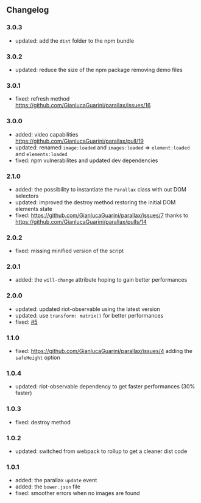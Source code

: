 ## Changelog

### 3.0.3
  * updated: add the `dist` folder to the npm bundle

### 3.0.2
  * updated: reduce the size of the npm package removing demo files

### 3.0.1
  * fixed: refresh method https://github.com/GianlucaGuarini/parallax/issues/16

### 3.0.0
  * added: video capabilities https://github.com/GianlucaGuarini/parallax/pull/19
  * updated: renamed `image:loaded` and `images:loaded` => `element:loaded` and `elements:loaded`
  * fixed: npm vulnerabilites and updated dev dependencies

### 2.1.0
  * added: the possibility to instantiate the `Parallax` class with out DOM selectors
  * updated: improved the destroy method restoring the initial DOM elements state
  * fixed: https://github.com/GianlucaGuarini/parallax/issues/7 thanks to https://github.com/GianlucaGuarini/parallax/pulls/14

### 2.0.2
  * fixed: missing minified version of the script

### 2.0.1
  * added: the `will-change` attribute hoping to gain better performances

### 2.0.0
  * updated: updated riot-observable using the latest version
  * updated: use `transform: matrix()` for better performances
  * fixed: [#5](https://github.com/GianlucaGuarini/parallax/issues/5)

### 1.1.0
  * fixed: https://github.com/GianlucaGuarini/parallax/issues/4 adding the `safeHeight` option

### 1.0.4
  * updated: riot-observable dependency to get faster performances (30% faster)

### 1.0.3
  * fixed: destroy method

### 1.0.2
  * updated: switched from webpack to rollup to get a cleaner dist code

### 1.0.1
  * added: the parallax `update` event
  * added: the `bower.json` file
  * fixed: smoother errors when no images are found